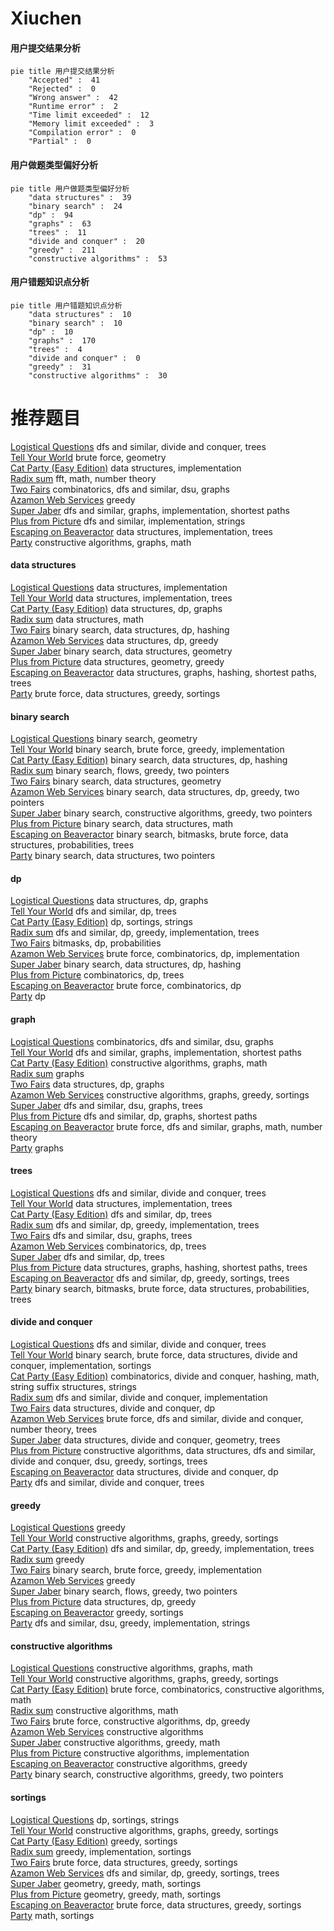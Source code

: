 # Xiuchen
<!-- tabs:start -->
#### **用户提交结果分析**

```mermaid
pie title 用户提交结果分析
    "Accepted" :  41
    "Rejected" :  0
    "Wrong answer" :  42
    "Runtime error" :  2
    "Time limit exceeded" :  12
    "Memory limit exceeded" :  3
    "Compilation error" :  0
    "Partial" :  0
```
#### **用户做题类型偏好分析**

```mermaid
pie title 用户做题类型偏好分析
    "data structures" :  39
    "binary search" :  24
    "dp" :  94
    "graphs" :  63
    "trees" :  11
    "divide and conquer" :  20
    "greedy" :  211
    "constructive algorithms" :  53
```
#### **用户错题知识点分析**

```mermaid
pie title 用户错题知识点分析
    "data structures" :  10
    "binary search" :  10
    "dp" :  10
    "graphs" :  170
    "trees" :  4
    "divide and conquer" :  0
    "greedy" :  31
    "constructive algorithms" :  30
```
<!-- tabs:end -->
# 推荐题目
[Logistical Questions](http://codeforces.com/problemset/problem/566/C)		dfs and similar,
                        divide and conquer,
                        trees		  
[Tell Your World](http://codeforces.com/problemset/problem/849/B)		brute force,
                        geometry		  
[Cat Party (Easy Edition)](http://codeforces.com/problemset/problem/1163/B1)		data structures,
                        implementation		  
[Radix sum](http://codeforces.com/problemset/problem/1103/E)		fft,
                        math,
                        number theory		  
[Two Fairs](http://codeforces.com/problemset/problem/1276/B)		combinatorics,
                        dfs and similar,
                        dsu,
                        graphs		  
[Azamon Web Services](http://codeforces.com/problemset/problem/1281/B)		greedy		  
[Super Jaber](http://codeforces.com/problemset/problem/1301/F)		dfs and similar,
                        graphs,
                        implementation,
                        shortest paths		  
[Plus from Picture](http://codeforces.com/problemset/problem/1182/B)		dfs and similar,
                        implementation,
                        strings		  
[Escaping on Beaveractor](http://codeforces.com/problemset/problem/331/D3)		data structures,
                        implementation,
                        trees		  
[Party](http://codeforces.com/problemset/problem/23/B)		constructive algorithms,
                        graphs,
                        math		  
<!-- tabs:start -->
#### **data structures**
[Logistical Questions](http://codeforces.com/problemset/problem/1163/B1)		data structures,
                        implementation		  
[Tell Your World](http://codeforces.com/problemset/problem/331/D3)		data structures,
                        implementation,
                        trees		  
[Cat Party (Easy Edition)](http://codeforces.com/problemset/problem/1407/D)		data structures,
                        dp,
                        graphs		  
[Radix sum](http://codeforces.com/problemset/problem/601/B)		data structures,
                        math		  
[Two Fairs](http://codeforces.com/problemset/problem/650/D)		binary search,
                        data structures,
                        dp,
                        hashing		  
[Azamon Web Services](http://codeforces.com/problemset/problem/845/D)		data structures,
                        dp,
                        greedy		  
[Super Jaber](http://codeforces.com/problemset/problem/1446/F)		binary search,
                        data structures,
                        geometry		  
[Plus from Picture](http://codeforces.com/problemset/problem/1299/C)		data structures,
                        geometry,
                        greedy		  
[Escaping on Beaveractor](http://codeforces.com/problemset/problem/763/D)		data structures,
                        graphs,
                        hashing,
                        shortest paths,
                        trees		  
[Party](http://codeforces.com/problemset/problem/731/D)		brute force,
                        data structures,
                        greedy,
                        sortings		  
#### **binary search**
[Logistical Questions](https://codeforces.com/contest/199/problem/E)		binary search,
                        geometry		  
[Tell Your World](http://codeforces.com/problemset/problem/490/E)		binary search,
                        brute force,
                        greedy,
                        implementation		  
[Cat Party (Easy Edition)](http://codeforces.com/problemset/problem/650/D)		binary search,
                        data structures,
                        dp,
                        hashing		  
[Radix sum](http://codeforces.com/problemset/problem/965/D)		binary search,
                        flows,
                        greedy,
                        two pointers		  
[Two Fairs](http://codeforces.com/problemset/problem/1446/F)		binary search,
                        data structures,
                        geometry		  
[Azamon Web Services](http://codeforces.com/problemset/problem/1492/C)		binary search,
                        data structures,
                        dp,
                        greedy,
                        two pointers		  
[Super Jaber](http://codeforces.com/problemset/problem/1463/D)		binary search,
                        constructive algorithms,
                        greedy,
                        two pointers		  
[Plus from Picture](http://codeforces.com/problemset/problem/1490/G)		binary search,
                        data structures,
                        math		  
[Escaping on Beaveractor](http://codeforces.com/problemset/problem/1479/D)		binary search,
                        bitmasks,
                        brute force,
                        data structures,
                        probabilities,
                        trees		  
[Party](http://codeforces.com/problemset/problem/1436/E)		binary search,
                        data structures,
                        two pointers		  
#### **dp**
[Logistical Questions](http://codeforces.com/problemset/problem/1407/D)		data structures,
                        dp,
                        graphs		  
[Tell Your World](http://codeforces.com/problemset/problem/461/B)		dfs and similar,
                        dp,
                        trees		  
[Cat Party (Easy Edition)](http://codeforces.com/problemset/problem/178/F2)		dp,
                        sortings,
                        strings		  
[Radix sum](http://codeforces.com/problemset/problem/765/E)		dfs and similar,
                        dp,
                        greedy,
                        implementation,
                        trees		  
[Two Fairs](http://codeforces.com/problemset/problem/482/C)		bitmasks,
                        dp,
                        probabilities		  
[Azamon Web Services](http://codeforces.com/problemset/problem/1181/C)		brute force,
                        combinatorics,
                        dp,
                        implementation		  
[Super Jaber](http://codeforces.com/problemset/problem/650/D)		binary search,
                        data structures,
                        dp,
                        hashing		  
[Plus from Picture](http://codeforces.com/problemset/problem/482/D)		combinatorics,
                        dp,
                        trees		  
[Escaping on Beaveractor](https://codeforces.com/contest/259/problem/D)		brute force,
                        combinatorics,
                        dp		  
[Party](http://codeforces.com/problemset/problem/149/D)		dp		  
#### **graph**
[Logistical Questions](http://codeforces.com/problemset/problem/1276/B)		combinatorics,
                        dfs and similar,
                        dsu,
                        graphs		  
[Tell Your World](http://codeforces.com/problemset/problem/1301/F)		dfs and similar,
                        graphs,
                        implementation,
                        shortest paths		  
[Cat Party (Easy Edition)](http://codeforces.com/problemset/problem/23/B)		constructive algorithms,
                        graphs,
                        math		  
[Radix sum](http://codeforces.com/problemset/problem/22/C)		graphs		  
[Two Fairs](http://codeforces.com/problemset/problem/1407/D)		data structures,
                        dp,
                        graphs		  
[Azamon Web Services](https://codeforces.com/contest/1362/problem/D)		constructive algorithms,
                        graphs,
                        greedy,
                        sortings		  
[Super Jaber](http://codeforces.com/problemset/problem/466/E)		dfs and similar,
                        dsu,
                        graphs,
                        trees		  
[Plus from Picture](https://codeforces.com/contest/1341/problem/E)		dfs and similar,
                        dp,
                        graphs,
                        shortest paths		  
[Escaping on Beaveractor](http://codeforces.com/problemset/problem/1327/D)		brute force,
                        dfs and similar,
                        graphs,
                        math,
                        number theory		  
[Party](http://codeforces.com/problemset/problem/1147/A)		graphs		  
#### **trees**
[Logistical Questions](http://codeforces.com/problemset/problem/566/C)		dfs and similar,
                        divide and conquer,
                        trees		  
[Tell Your World](http://codeforces.com/problemset/problem/331/D3)		data structures,
                        implementation,
                        trees		  
[Cat Party (Easy Edition)](http://codeforces.com/problemset/problem/461/B)		dfs and similar,
                        dp,
                        trees		  
[Radix sum](http://codeforces.com/problemset/problem/765/E)		dfs and similar,
                        dp,
                        greedy,
                        implementation,
                        trees		  
[Two Fairs](http://codeforces.com/problemset/problem/466/E)		dfs and similar,
                        dsu,
                        graphs,
                        trees		  
[Azamon Web Services](http://codeforces.com/problemset/problem/482/D)		combinatorics,
                        dp,
                        trees		  
[Super Jaber](http://codeforces.com/problemset/problem/734/E)		dfs and similar,
                        dp,
                        trees		  
[Plus from Picture](http://codeforces.com/problemset/problem/763/D)		data structures,
                        graphs,
                        hashing,
                        shortest paths,
                        trees		  
[Escaping on Beaveractor](http://codeforces.com/problemset/problem/1336/A)		dfs and similar,
                        dp,
                        greedy,
                        sortings,
                        trees		  
[Party](http://codeforces.com/problemset/problem/1479/D)		binary search,
                        bitmasks,
                        brute force,
                        data structures,
                        probabilities,
                        trees		  
#### **divide and conquer**
[Logistical Questions](http://codeforces.com/problemset/problem/566/C)		dfs and similar,
                        divide and conquer,
                        trees		  
[Tell Your World](http://codeforces.com/problemset/problem/1461/D)		binary search,
                        brute force,
                        data structures,
                        divide and conquer,
                        implementation,
                        sortings		  
[Cat Party (Easy Edition)](http://codeforces.com/problemset/problem/1466/G)		combinatorics,
                        divide and conquer,
                        hashing,
                        math,
                        string suffix structures,
                        strings		  
[Radix sum](http://codeforces.com/problemset/problem/1490/D)		dfs and similar,
                        divide and conquer,
                        implementation		  
[Two Fairs](https://codeforces.com/contest/1483/problem/C)		data structures,
                        divide and conquer,
                        dp		  
[Azamon Web Services](http://codeforces.com/problemset/problem/1491/E)		brute force,
                        dfs and similar,
                        divide and conquer,
                        number theory,
                        trees		  
[Super Jaber](http://codeforces.com/problemset/problem/1303/G)		data structures,
                        divide and conquer,
                        geometry,
                        trees		  
[Plus from Picture](http://codeforces.com/problemset/problem/1494/D)		constructive algorithms,
                        data structures,
                        dfs and similar,
                        divide and conquer,
                        dsu,
                        greedy,
                        sortings,
                        trees		  
[Escaping on Beaveractor](http://codeforces.com/problemset/problem/1482/E)		data structures,
                        divide and conquer,
                        dp		  
[Party](http://codeforces.com/problemset/problem/566/C)		dfs and similar,
                        divide and conquer,
                        trees		  
#### **greedy**
[Logistical Questions](http://codeforces.com/problemset/problem/1281/B)		greedy		  
[Tell Your World](https://codeforces.com/contest/1362/problem/D)		constructive algorithms,
                        graphs,
                        greedy,
                        sortings		  
[Cat Party (Easy Edition)](http://codeforces.com/problemset/problem/765/E)		dfs and similar,
                        dp,
                        greedy,
                        implementation,
                        trees		  
[Radix sum](http://codeforces.com/problemset/problem/67/B)		greedy		  
[Two Fairs](http://codeforces.com/problemset/problem/490/E)		binary search,
                        brute force,
                        greedy,
                        implementation		  
[Azamon Web Services](http://codeforces.com/problemset/problem/494/A)		greedy		  
[Super Jaber](http://codeforces.com/problemset/problem/965/D)		binary search,
                        flows,
                        greedy,
                        two pointers		  
[Plus from Picture](http://codeforces.com/problemset/problem/845/D)		data structures,
                        dp,
                        greedy		  
[Escaping on Beaveractor](http://codeforces.com/problemset/problem/1358/B)		greedy,
                        sortings		  
[Party](http://codeforces.com/problemset/problem/1332/C)		dfs and similar,
                        dsu,
                        greedy,
                        implementation,
                        strings		  
#### **constructive algorithms**
[Logistical Questions](http://codeforces.com/problemset/problem/23/B)		constructive algorithms,
                        graphs,
                        math		  
[Tell Your World](https://codeforces.com/contest/1362/problem/D)		constructive algorithms,
                        graphs,
                        greedy,
                        sortings		  
[Cat Party (Easy Edition)](http://codeforces.com/problemset/problem/815/B)		brute force,
                        combinatorics,
                        constructive algorithms,
                        math		  
[Radix sum](https://codeforces.com/contest/287/problem/C)		constructive algorithms,
                        math		  
[Two Fairs](http://codeforces.com/problemset/problem/1373/E)		brute force,
                        constructive algorithms,
                        dp,
                        greedy		  
[Azamon Web Services](http://codeforces.com/problemset/problem/1208/C)		constructive algorithms		  
[Super Jaber](http://codeforces.com/problemset/problem/1349/B)		constructive algorithms,
                        greedy,
                        math		  
[Plus from Picture](http://codeforces.com/problemset/problem/1453/B)		constructive algorithms,
                        implementation		  
[Escaping on Beaveractor](http://codeforces.com/problemset/problem/1493/A)		constructive algorithms,
                        greedy		  
[Party](http://codeforces.com/problemset/problem/1463/D)		binary search,
                        constructive algorithms,
                        greedy,
                        two pointers		  
#### **sortings**
[Logistical Questions](http://codeforces.com/problemset/problem/178/F2)		dp,
                        sortings,
                        strings		  
[Tell Your World](https://codeforces.com/contest/1362/problem/D)		constructive algorithms,
                        graphs,
                        greedy,
                        sortings		  
[Cat Party (Easy Edition)](http://codeforces.com/problemset/problem/1358/B)		greedy,
                        sortings		  
[Radix sum](http://codeforces.com/problemset/problem/16/B)		greedy,
                        implementation,
                        sortings		  
[Two Fairs](http://codeforces.com/problemset/problem/731/D)		brute force,
                        data structures,
                        greedy,
                        sortings		  
[Azamon Web Services](http://codeforces.com/problemset/problem/1336/A)		dfs and similar,
                        dp,
                        greedy,
                        sortings,
                        trees		  
[Super Jaber](https://codeforces.com/contest/1496/problem/C)		geometry,
                        greedy,
                        math,
                        sortings		  
[Plus from Picture](http://codeforces.com/problemset/problem/1495/A)		geometry,
                        greedy,
                        math,
                        sortings		  
[Escaping on Beaveractor](http://codeforces.com/problemset/problem/1497/A)		brute force,
                        data structures,
                        greedy,
                        sortings		  
[Party](http://codeforces.com/problemset/problem/1427/A)		math,
                        sortings		  
<!-- tabs:end -->
